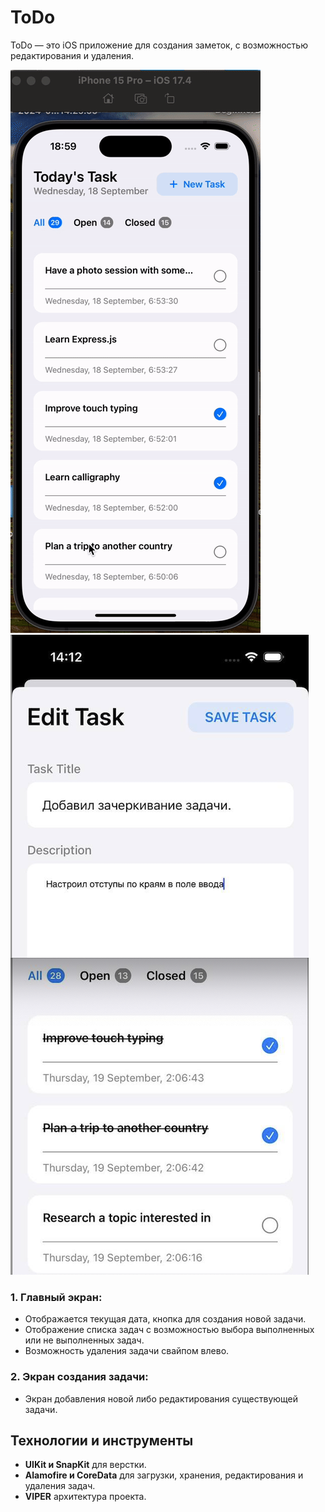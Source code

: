 # ToDo

ToDo — это iOS приложение для создания заметок, с возможностью редактирования и удаления.

![preview](https://github.com/darmaraht/ToDo/blob/main/ToDo.gif)
![preview](https://github.com/darmaraht/ToDo/blob/main/ToDo.png)

### 1. Главный экран:
- Отображается текущая дата, кнопка для создания новой задачи.
- Отображение списка задач с возможностью выбора выполненных или не выполненных задач.
- Возможность удаления задачи свайпом влево.

### 2. Экран создания задачи:
- Экран добавления новой либо редактирования существующей задачи.

## Технологии и инструменты

- **UIKit и SnapKit** для верстки.
- **Alamofire и CoreData** для загрузки, хранения, редактирования и удаления задач.
- **VIPER** архитектура проекта.
